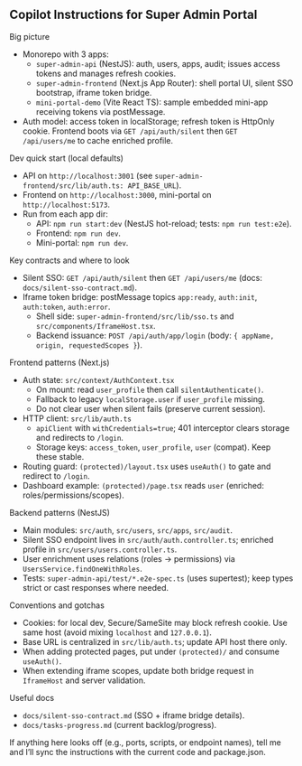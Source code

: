 ## Copilot Instructions for Super Admin Portal

Big picture
- Monorepo with 3 apps:
  - `super-admin-api` (NestJS): auth, users, apps, audit; issues access tokens and manages refresh cookies.
  - `super-admin-frontend` (Next.js App Router): shell portal UI, silent SSO bootstrap, iframe token bridge.
  - `mini-portal-demo` (Vite React TS): sample embedded mini-app receiving tokens via postMessage.
- Auth model: access token in localStorage; refresh token is HttpOnly cookie. Frontend boots via `GET /api/auth/silent` then `GET /api/users/me` to cache enriched profile.

Dev quick start (local defaults)
- API on `http://localhost:3001` (see `super-admin-frontend/src/lib/auth.ts: API_BASE_URL`).
- Frontend on `http://localhost:3000`, mini-portal on `http://localhost:5173`.
- Run from each app dir:
  - API: `npm run start:dev` (NestJS hot-reload; tests: `npm run test:e2e`).
  - Frontend: `npm run dev`.
  - Mini-portal: `npm run dev`.

Key contracts and where to look
- Silent SSO: `GET /api/auth/silent` then `GET /api/users/me` (docs: `docs/silent-sso-contract.md`).
- Iframe token bridge: postMessage topics `app:ready`, `auth:init`, `auth:token`, `auth:error`.
  - Shell side: `super-admin-frontend/src/lib/sso.ts` and `src/components/IframeHost.tsx`.
  - Backend issuance: `POST /api/auth/app/login` (body: `{ appName, origin, requestedScopes }`).

Frontend patterns (Next.js)
- Auth state: `src/context/AuthContext.tsx`
  - On mount: read `user_profile` then call `silentAuthenticate()`.
  - Fallback to legacy `localStorage.user` if `user_profile` missing.
  - Do not clear user when silent fails (preserve current session).
- HTTP client: `src/lib/auth.ts`
  - `apiClient` with `withCredentials=true`; 401 interceptor clears storage and redirects to `/login`.
  - Storage keys: `access_token`, `user_profile`, `user` (compat). Keep these stable.
- Routing guard: `(protected)/layout.tsx` uses `useAuth()` to gate and redirect to `/login`.
- Dashboard example: `(protected)/page.tsx` reads `user` (enriched: roles/permissions/scopes).

Backend patterns (NestJS)
- Main modules: `src/auth`, `src/users`, `src/apps`, `src/audit`.
- Silent SSO endpoint lives in `src/auth/auth.controller.ts`; enriched profile in `src/users/users.controller.ts`.
- User enrichment uses relations (roles → permissions) via `UsersService.findOneWithRoles`.
- Tests: `super-admin-api/test/*.e2e-spec.ts` (uses supertest); keep types strict or cast responses where needed.

Conventions and gotchas
- Cookies: for local dev, Secure/SameSite may block refresh cookie. Use same host (avoid mixing `localhost` and `127.0.0.1`).
- Base URL is centralized in `src/lib/auth.ts`; update API host there only.
- When adding protected pages, put under `(protected)/` and consume `useAuth()`.
- When extending iframe scopes, update both bridge request in `IframeHost` and server validation.

Useful docs
- `docs/silent-sso-contract.md` (SSO + iframe bridge details).
- `docs/tasks-progress.md` (current backlog/progress).

If anything here looks off (e.g., ports, scripts, or endpoint names), tell me and I’ll sync the instructions with the current code and package.json.